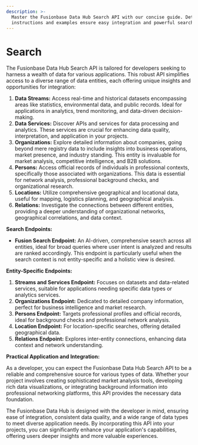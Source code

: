 ```yaml
---
description: >-
  Master the Fusionbase Data Hub Search API with our concise guide. Detailed
  instructions and examples ensure easy integration and powerful search use.
---
```


# Search

The Fusionbase Data Hub Search API is tailored for developers seeking to harness a wealth of data for various applications. This robust API simplifies access to a diverse range of data entities, each offering unique insights and opportunities for integration:

1. **Data Streams:** Access real-time and historical datasets encompassing areas like statistics, environmental data, and public records. Ideal for applications in analytics, trend monitoring, and data-driven decision-making.
2. **Data Services:** Discover APIs and services for data processing and analytics. These services are crucial for enhancing data quality, interpretation, and application in your projects.
3. **Organizations:** Explore detailed information about companies, going beyond mere registry data to include insights into business operations, market presence, and industry standing. This entity is invaluable for market analysis, competitive intelligence, and B2B solutions.
4. **Persons:** Access official records of individuals in professional contexts, specifically those associated with organizations. This data is essential for network analysis, professional background checks, and organizational research.
5. **Locations:** Utilize comprehensive geographical and locational data, useful for mapping, logistics planning, and geographical analysis.
6. **Relations:** Investigate the connections between different entities, providing a deeper understanding of organizational networks, geographical correlations, and data context.

**Search Endpoints:**

* **Fusion Search Endpoint:** An AI-driven, comprehensive search across all entities, ideal for broad queries where user intent is analyzed and results are ranked accordingly. This endpoint is particularly useful when the search context is not entity-specific and a holistic view is desired.

**Entity-Specific Endpoints:**

1. **Streams and Services Endpoint:** Focuses on datasets and data-related services, suitable for applications needing specific data types or analytics services.
2. **Organizations Endpoint:** Dedicated to detailed company information, perfect for business intelligence and market research.
3. **Persons Endpoint:** Targets professional profiles and official records, ideal for background checks and professional network analysis.
4. **Location Endpoint:** For location-specific searches, offering detailed geographical data.
5. **Relations Endpoint:** Explores inter-entity connections, enhancing data context and network understanding.

**Practical Application and Integration:**

As a developer, you can expect the Fusionbase Data Hub Search API to be a reliable and comprehensive source for various types of data. Whether your project involves creating sophisticated market analysis tools, developing rich data visualizations, or integrating background information into professional networking platforms, this API provides the necessary data foundation.

The Fusionbase Data Hub is designed with the developer in mind, ensuring ease of integration, consistent data quality, and a wide range of data types to meet diverse application needs. By incorporating this API into your projects, you can significantly enhance your application's capabilities, offering users deeper insights and more valuable experiences.



